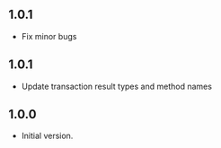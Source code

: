 ## 1.0.1

- Fix minor bugs

## 1.0.1

- Update transaction result types and method names

## 1.0.0

- Initial version.
